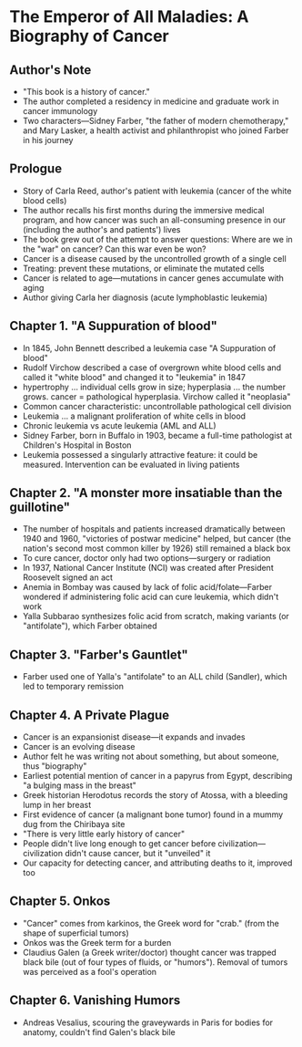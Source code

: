 # The Emperor of All Maladies: A Biography of Cancer

## Author's Note

* "This book is a history of cancer."
* The author completed a residency in medicine and graduate work in cancer immunology
* Two characters—Sidney Farber, "the father of modern chemotherapy," and Mary Lasker, a health activist and philanthropist who joined Farber in his journey

## Prologue

* Story of Carla Reed, author's patient with leukemia (cancer of the white blood cells)
* The author recalls his first months during the immersive medical program, and how cancer was such an all-consuming presence in our (including the author's and patients') lives
* The book grew out of the attempt to answer questions: Where are we in the "war" on cancer? Can this war even be won?
* Cancer is a disease caused by the uncontrolled growth of a single cell
* Treating: prevent these mutations, or eliminate the mutated cells
* Cancer is related to age—mutations in cancer genes accumulate with aging
* Author giving Carla her diagnosis (acute lymphoblastic leukemia)

## Chapter 1. "A Suppuration of blood"

* In 1845, John Bennett described a leukemia case "A Suppuration of blood"
* Rudolf Virchow described a case of overgrown white blood cells and called it "white blood" and changed it to "leukemia" in 1847
* hypertrophy ... individual cells grow in size; hyperplasia ... the number grows. cancer = pathological hyperplasia. Virchow called it "neoplasia"
* Common cancer characteristic: uncontrollable pathological cell division
* Leukemia ... a malignant proliferation of white cells in blood
* Chronic leukemia vs acute leukemia (AML and ALL)
* Sidney Farber, born in Buffalo in 1903, became a full-time pathologist at Children's Hospital in Boston
* Leukemia possessed a singularly attractive feature: it could be measured. Intervention can be evaluated in living patients

## Chapter 2. "A monster more insatiable than the guillotine"

* The number of hospitals and patients increased dramatically between 1940 and 1960, "victories of postwar medicine" helped, but cancer (the nation's second most common killer by 1926) still remained a black box
* To cure cancer, doctor only had two options—surgery or radiation
* In 1937, National Cancer Institute (NCI) was created after President Roosevelt signed an act
* Anemia in Bombay was caused by lack of folic acid/folate—Farber wondered if administering folic acid can cure leukemia, which didn't work
* Yalla Subbarao synthesizes folic acid from scratch, making variants (or "antifolate"), which Farber obtained

## Chapter 3. "Farber's Gauntlet"

* Farber used one of Yalla's "antifolate" to an ALL child (Sandler), which led to temporary remission

## Chapter 4. A Private Plague

* Cancer is an expansionist disease—it expands and invades
* Cancer is an evolving disease
* Author felt he was writing not about something, but about someone, thus "biography"
* Earliest potential mention of cancer in a papyrus from Egypt, describing "a bulging mass in the breast"
* Greek historian Herodotus records the story of Atossa, with a bleeding lump in her breast
* First evidence of cancer (a malignant bone tumor) found in a mummy dug from the Chiribaya site
* "There is very little early history of cancer"
* People didn't live long enough to get cancer before civilization—civilization didn't cause cancer, but it "unveiled" it
* Our capacity for detecting cancer, and attributing deaths to it, improved too

## Chapter 5. Onkos
* "Cancer" comes from karkinos, the Greek word for "crab." (from the shape of superficial tumors)
* Onkos was the Greek term for a burden
* Claudius Galen (a Greek writer/doctor) thought cancer was trapped black bile (out of four types of fluids, or "humors"). Removal of tumors was perceived as a fool's operation

## Chapter 6. Vanishing Humors
* Andreas Vesalius, scouring the graveywards in Paris for bodies for anatomy, couldn't find Galen's black bile
